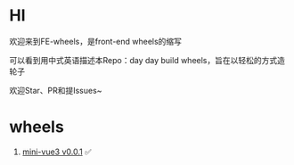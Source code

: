 # HI

欢迎来到FE-wheels，是front-end wheels的缩写

可以看到用中式英语描述本Repo：day day build wheels，旨在以轻松的方式造轮子

欢迎Star、PR和提Issues~

# wheels
1. [mini-vue3 v0.0.1](https://github.com/jCodeLife/FE-wheels/tree/main/mini-vue3) ✅

